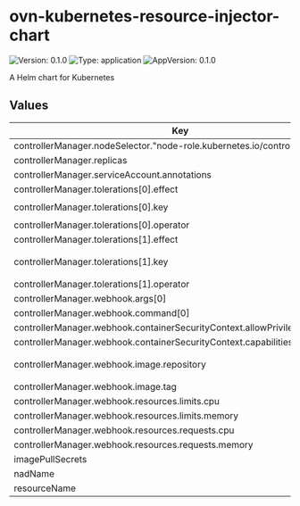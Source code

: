 # ovn-kubernetes-resource-injector-chart

![Version: 0.1.0](https://img.shields.io/badge/Version-0.1.0-informational?style=flat-square) ![Type: application](https://img.shields.io/badge/Type-application-informational?style=flat-square) ![AppVersion: 0.1.0](https://img.shields.io/badge/AppVersion-0.1.0-informational?style=flat-square)

A Helm chart for Kubernetes

## Values

| Key | Type | Default | Description |
|-----|------|---------|-------------|
| controllerManager.nodeSelector."node-role.kubernetes.io/control-plane" | string | `""` |  |
| controllerManager.replicas | int | `1` |  |
| controllerManager.serviceAccount.annotations | object | `{}` |  |
| controllerManager.tolerations[0].effect | string | `"NoSchedule"` |  |
| controllerManager.tolerations[0].key | string | `"node-role.kubernetes.io/master"` |  |
| controllerManager.tolerations[0].operator | string | `"Exists"` |  |
| controllerManager.tolerations[1].effect | string | `"NoSchedule"` |  |
| controllerManager.tolerations[1].key | string | `"node-role.kubernetes.io/control-plane"` |  |
| controllerManager.tolerations[1].operator | string | `"Exists"` |  |
| controllerManager.webhook.args[0] | string | `"--leader-elect"` |  |
| controllerManager.webhook.command[0] | string | `"/manager"` |  |
| controllerManager.webhook.containerSecurityContext.allowPrivilegeEscalation | bool | `false` |  |
| controllerManager.webhook.containerSecurityContext.capabilities.drop[0] | string | `"ALL"` |  |
| controllerManager.webhook.image.repository | string | `"example.com/ovn-kubernetes-resource-injector"` |  |
| controllerManager.webhook.image.tag | string | `"v0.1.0"` |  |
| controllerManager.webhook.resources.limits.cpu | string | `"500m"` |  |
| controllerManager.webhook.resources.limits.memory | string | `"128Mi"` |  |
| controllerManager.webhook.resources.requests.cpu | string | `"10m"` |  |
| controllerManager.webhook.resources.requests.memory | string | `"64Mi"` |  |
| imagePullSecrets | list | `[]` |  |
| nadName | string | `"dpf-ovn-kubernetes"` |  |
| resourceName | string | `""` |  |


